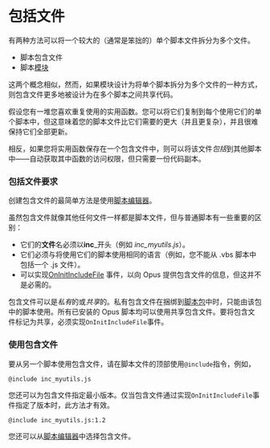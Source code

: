 # 包括文件

有两种方法可以将一个较大的（通常是笨拙的）单个脚本文件拆分为多个文件。

- 脚本包含文件
- 脚本[模块](modules.zh.md)

这两个概念相似，然而，如果模块设计为将单个脚本拆分为多个文件的一种方式，则包含文件更多地被设计为在多个脚本之间共享代码。

假设您有一堆您喜欢重复使用的实用函数。您可以将它们复制到每个使用它们的单个脚本中，但这意味着您的脚本文件比它们需要的更大（并且更复杂），并且很难保持它们全部更新。

相反，如果您将实用函数保存在一个包含文件中，则可以将该文件*包括*到其他脚本中——自动获取其中函数的访问权限，但只需要一份代码副本。

### 包括文件要求

创建包含文件的最简单方法是使用[脚本编辑器](../script_editor/README.zh.md)。

虽然包含文件就像其他任何文件一样都是脚本文件，但与普通脚本有一些重要的区别：

- 它们的**文件**名必须以**inc**_开头（例如 *inc_myutils.js*）。
- 它们必须与将使用它们的脚本使用相同的语言（例如，您不能从 .vbs 脚本中包括一个 .js 文件）。
- 可以实现[OnInitIncludeFile](/Manual/reference/scripting_reference/scripting_events/oninitincludefile.zh.md) 事件，以向 Opus 提供包含文件的信息，但这并不是必需的。

包含文件可以是*私有*的或*共享*的。私有包含文件在捆绑到[脚本包](script_package.zh.md)中时，只能由该包中的脚本使用。所有已安装的 Opus 脚本均可以使用共享包含文件。要将包含文件标记为共享，必须实现`OnInitIncludeFile`事件。

### 使用包含文件

要从另一个脚本使用包含文件，请在脚本文件的顶部使用`@include`指令，例如，

`@include inc_myutils.js`

您还可以为包含文件指定最小版本。仅当包含文件通过实现`OnInitIncludeFile`事件指定了版本时，此方法才有效。

`@include inc_myutils.js:1.2`

您还可以从[脚本编辑器](/Manual/scripting/script_editor/README.zh.md)中选择包含文件。